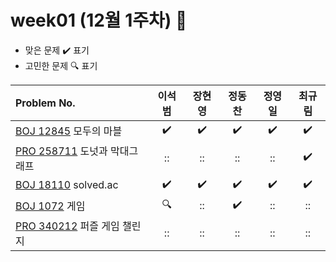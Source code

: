 
# week01 (12월 1주차) :pencil:

- 맞은 문제 :heavy_check_mark: 표기
- 고민한 문제 :mag: 표기


|Problem No.|이석범|장현영|정동찬|정영일|최규림|
|:-------------------------|:-----:|:-----:|:-----:|:-----:|:-----:|
|[BOJ 12845](https://www.acmicpc.net/problem/12845) 모두의 마블|:heavy_check_mark:|:heavy_check_mark:|:heavy_check_mark:|:heavy_check_mark:|:heavy_check_mark:|
|[PRO 258711](https://school.programmers.co.kr/learn/courses/30/lessons/258711) 도넛과 막대그래프|::|::|::|::|:heavy_check_mark:|
|[BOJ 18110](https://www.acmicpc.net/problem/18110) solved.ac|:heavy_check_mark:|:heavy_check_mark:|:heavy_check_mark:|:heavy_check_mark:|:heavy_check_mark:|
|[BOJ 1072](https://www.acmicpc.net/problem/1072) 게임|:mag:|::|:heavy_check_mark:|::|::|
|[PRO 340212](https://school.programmers.co.kr/learn/courses/30/lessons/340212) 퍼즐 게임 챌린지|::|::|::|::|::|
